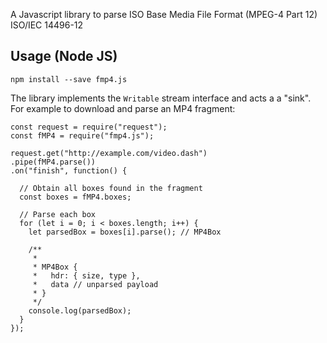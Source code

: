 A Javascript library to parse ISO Base Media File Format (MPEG-4 Part 12) ISO/IEC 14496-12

## Usage (Node JS)

```
npm install --save fmp4.js
```

The library implements the `Writable` stream interface and acts a a "sink". For example to download
and parse an MP4 fragment:

```
const request = require("request");
const fMP4 = require("fmp4.js");

request.get("http://example.com/video.dash")
.pipe(fMP4.parse())
.on("finish", function() {

  // Obtain all boxes found in the fragment
  const boxes = fMP4.boxes;

  // Parse each box
  for (let i = 0; i < boxes.length; i++) {
    let parsedBox = boxes[i].parse(); // MP4Box

    /**
     *
     * MP4Box {
     *   hdr: { size, type },
     *   data // unparsed payload
     * }
     */
    console.log(parsedBox);
  }
});
```
